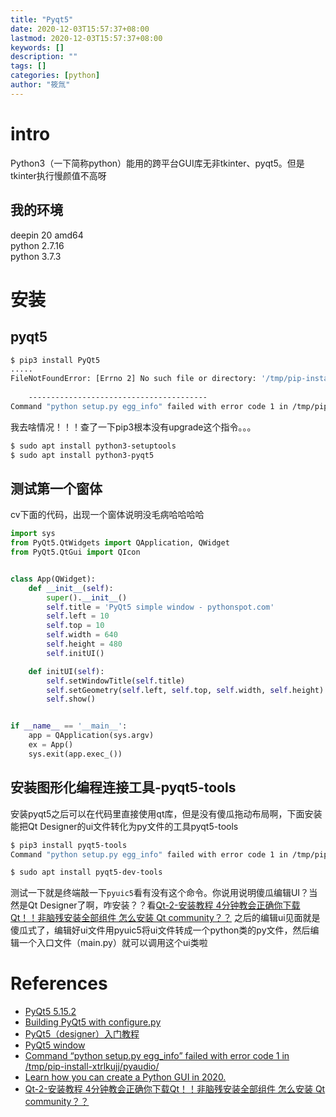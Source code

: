 ```yaml
---
title: "Pyqt5"
date: 2020-12-03T15:57:37+08:00
lastmod: 2020-12-03T15:57:37+08:00
keywords: []
description: ""
tags: []
categories: [python]
author: "筱氚"
---
```

# intro
Python3（一下简称python）能用的跨平台GUI库无非tkinter、pyqt5。但是tkinter执行慢颜值不高呀
## 我的环境
deepin 20 amd64  
python 2.7.16  
python 3.7.3
# 安装
## pyqt5
```bash
$ pip3 install PyQt5
.....
FileNotFoundError: [Errno 2] No such file or directory: '/tmp/pip-install-to4q7kth/PyQt5/setup.py'
    
    ----------------------------------------
Command "python setup.py egg_info" failed with error code 1 in /tmp/pip-install-to4q7kth/PyQt5/
```
我去啥情况！！！查了一下pip3根本没有upgrade这个指令。。。
```bash
$ sudo apt install python3-setuptools
$ sudo apt install python3-pyqt5
```
## 测试第一个窗体
cv下面的代码，出现一个窗体说明没毛病哈哈哈哈
```python
import sys
from PyQt5.QtWidgets import QApplication, QWidget
from PyQt5.QtGui import QIcon


class App(QWidget):
    def __init__(self):
        super().__init__()
        self.title = 'PyQt5 simple window - pythonspot.com'
        self.left = 10
        self.top = 10
        self.width = 640
        self.height = 480
        self.initUI()

    def initUI(self):
        self.setWindowTitle(self.title)
        self.setGeometry(self.left, self.top, self.width, self.height)
        self.show()


if __name__ == '__main__':
    app = QApplication(sys.argv)
    ex = App()
    sys.exit(app.exec_())
```
## 安装图形化编程连接工具-pyqt5-tools
安装pyqt5之后可以在代码里直接使用qt库，但是没有傻瓜拖动布局啊，下面安装能把Qt Designer的ui文件转化为py文件的工具pyqt5-tools
```bash
$ pip3 install pyqt5-tools
Command "python setup.py egg_info" failed with error code 1 in /tmp/pip-install-i0ut44da/pyqt5/

$ sudo apt install pyqt5-dev-tools
```
测试一下就是终端敲一下`pyuic5`看有没有这个命令。你说用说明傻瓜编辑UI？当然是Qt Designer了啊，咋安装？？看[Qt-2-安装教程 4分钟教会正确你下载Qt！！非脑残安装全部组件 怎么安装 Qt community？？](https://www.bilibili.com/video/BV117411o7e1)
之后的编辑ui见面就是傻瓜式了，编辑好ui文件用pyuic5将ui文件转成一个python类的py文件，然后编辑一个入口文件（main.py）就可以调用这个ui类啦

# References
- [PyQt5 5.15.2](https://pypi.org/project/PyQt5/)
- [Building PyQt5 with configure.py](https://www.riverbankcomputing.com/static/Docs/PyQt5/building_with_configure.html#installing-prerequisites)
- [PyQt5（designer）入门教程](https://blog.csdn.net/AzureMouse/article/details/90338961)
- [PyQt5 window](https://pythonspot.com/pyqt5-window/)
- [Command “python setup.py egg_info” failed with error code 1 in /tmp/pip-install-xtrlkujj/pyaudio/](https://stackoverflow.com/questions/61515201/command-python-setup-py-egg-info-failed-with-error-code-1-in-tmp-pip-install/65122006#65122006)
- [Learn how you can create a Python GUI in 2020. ](https://build-system.fman.io/pyqt5-tutorial)
- [Qt-2-安装教程 4分钟教会正确你下载Qt！！非脑残安装全部组件 怎么安装 Qt community？？](https://www.bilibili.com/video/BV117411o7e1)
